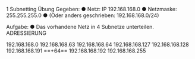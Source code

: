 
1
Subnetting Übung 
Gegeben: ● Netz: IP 192.168.168.0 ● Netzmaske: 255.255.255.0 ●
(Oder anders geschrieben: 192.168.168.0/24) 

Aufgabe: ● Das vorhandene Netz in 4 Subnetze unterteilen. ADRESSIERUNG

192.168.168.0                     192.168.168.63 
192.168.168.64                     192.168.168.127 
192.168.168.128                   192.168.168.191                        ==+64==
192.168.168.192                    192.168.168.255

